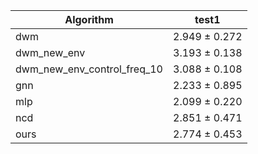 | Algorithm | test1 |
| --- | --- |
| dwm | 2.949 ± 0.272 |
| dwm_new_env | 3.193 ± 0.138 |
| dwm_new_env_control_freq_10 | 3.088 ± 0.108 |
| gnn | 2.233 ± 0.895 |
| mlp | 2.099 ± 0.220 |
| ncd | 2.851 ± 0.471 |
| ours | 2.774 ± 0.453 |

